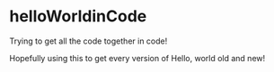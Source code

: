 # helloWorldinCode
Trying to get all the code together in code!

Hopefully using this to get every version of Hello, world old and new!
